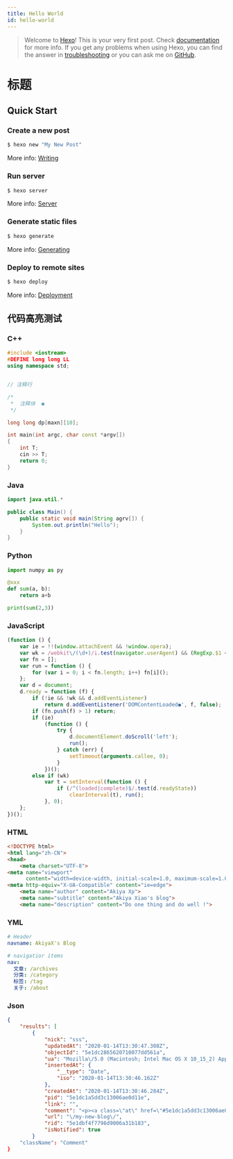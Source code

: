 ```yaml
---
title: Hello World
id: hello-world
---
```

>Welcome to [Hexo](https://hexo.io/)! This is your very first post. Check [documentation](https://hexo.io/docs/) for more info. If you get any problems when using Hexo, you can find the answer in [troubleshooting](https://hexo.io/docs/troubleshooting.html) or you can ask me on [GitHub](https://github.com/hexojs/hexo/issues).

# 标题

## Quick Start
### Create a new post

``` bash
$ hexo new "My New Post"
```

More info: [Writing](https://hexo.io/docs/writing.html)

### Run server

``` bash
$ hexo server
```

More info: [Server](https://hexo.io/docs/server.html)

### Generate static files

``` bash
$ hexo generate
```

More info: [Generating](https://hexo.io/docs/generating.html)

### Deploy to remote sites

``` bash
$ hexo deploy
```

More info: [Deployment](https://hexo.io/docs/one-command-deployment.html)



## 代码高亮测试

### C++

```cpp
#include <iostream>
#DEFINE long long LL
using namespace std;


// 注释行

/* 
 *  注释块  ◼︎
 */ 

long long dp[maxn][10];

int main(int argc, char const *argv[])
{
    int T;
    cin >> T;
    return 0;
}

```

### Java

```java
import java.util.*

public class Main() {
    public static void main(String agrv[]) {
        System.out.println("Hello");
    }
}
```

### Python

```python
import numpy as py

@xxx
def sum(a, b):
    return a+b

print(sum(2,3))
```

### JavaScript

```js
(function () {
    var ie = !!(window.attachEvent && !window.opera);
    var wk = /webkit\/(\d+)/i.test(navigator.userAgent) && (RegExp.$1 < 525);
    var fn = [];
    var run = function () {
        for (var i = 0; i < fn.length; i++) fn[i]();
    };
    var d = document;
    d.ready = function (f) {
        if (!ie && !wk && d.addEventListener)
            return d.addEventListener('DOMContentLoaded◼︎', f, false);
        if (fn.push(f) > 1) return;
        if (ie)
            (function () {
                try {
                    d.documentElement.doScroll('left');
                    run();
                } catch (err) {
                    setTimeout(arguments.callee, 0);
                }
            })();
        else if (wk)
            var t = setInterval(function () {
                if (/^(loaded|complete)$/.test(d.readyState))
                    clearInterval(t), run();
            }, 0);
    };
})();

```

### HTML

```html
<!DOCTYPE html>
<html lang="zh-CN">
<head>
    <meta charset="UTF-8">
<meta name="viewport"
      content="width=device-width, initial-scale=1.0, maximum-scale=1.0, minimum-scale=1.0">
<meta http-equiv="X-UA-Compatible" content="ie=edge">
    <meta name="author" content="Akiya Xp">
    <meta name="subtitle" content="Akiya Xiao's blog">
    <meta name="description" content="Do one thing and do well !">
```

### YML

```yml
# Header
navname: AkiyaX's Blog

# navigatior items
nav:
  文章: /archives
  分类: /category
  标签: /tag
  关于: /about
```

### Json

```json
{
    "results": [
        {
            "nick": "sss",
            "updatedAt": "2020-01-14T13:30:47.308Z",
            "objectId": "5e1dc2865620710077dd561a",
            "ua": "Mozilla\/5.0 (Macintosh; Intel Mac OS X 10_15_2) AppleWebKit\/537.36 (KHTML, like Gecko) Chrome\/79.0.3945.117 Safari\/537.36 Edg\/79.0.309.60",
            "insertedAt": {
                "__type": "Date",
                "iso": "2020-01-14T13:30:46.162Z"
            },
            "createdAt": "2020-01-14T13:30:46.284Z",
            "pid": "5e1dc1a5dd3c13006ae0d11e",
            "link": "",
            "comment": "<p><a class=\"at\" href=\"#5e1dc1a5dd3c13006ae0d11e\">@zc <\/a> , 666\u554a\ud83d\udc4d<\/p>\n",
            "url": "\/my-new-blog\/",
            "rid": "5e1dbf4f7796d9006a31b183",
            "isNotified": true
        }
    "className": "Comment"
}
```